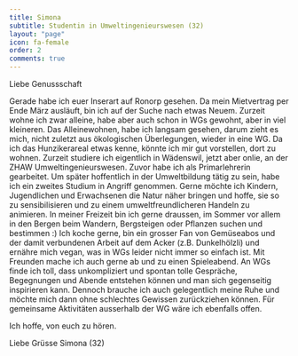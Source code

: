 ```yaml
---
title: Simona
subtitle: Studentin in Umweltingenieurswesen (32)
layout: "page"
icon: fa-female
order: 2
comments: true
---
```


Liebe Genussschaft

Gerade habe ich euer Inserart auf Ronorp gesehen. Da mein Mietvertrag per Ende März ausläuft, bin ich auf der Suche nach etwas Neuem. Zurzeit wohne ich zwar alleine, habe aber auch schon in WGs gewohnt, aber in viel kleineren. Das Alleinewohnen, habe ich langsam gesehen, darum zieht es mich, nicht zuletzt aus ökologischen Überlegungen, wieder in eine WG. Da ich das Hunzikerareal etwas kenne, könnte ich mir gut vorstellen, dort zu wohnen.
Zurzeit studiere ich eigentlich in Wädenswil, jetzt aber onlie, an der ZHAW Umweltingenieurswesen. Zuvor habe ich als Primarlehrerin gearbeitet. Um später hoffentlich in der Umweltbildung tätig zu sein, habe ich ein zweites Studium in Angriff genommen. Gerne möchte ich Kindern, Jugendlichen und Erwachsenen die Natur näher bringen und hoffe, sie so zu sensibilisieren und zu einem umweltfreundlicheren Handeln zu animieren.
In meiner Freizeit bin ich gerne draussen, im Sommer vor allem in den Bergen beim Wandern, Bergsteigen oder Pflanzen suchen und bestimmen :) Ich koche gerne, bin ein grosser Fan von Gemüseabos und der damit verbundenen Arbeit auf dem Acker (z.B. Dunkelhölzli) und ernähre mich vegan, was in WGs leider nicht immer so einfach ist. Mit Freunden mache ich auch gerne ab und zu einen Spieleabend.
An WGs finde ich toll, dass unkompliziert und spontan tolle Gespräche, Begegnungen und Abende entstehen können und man sich gegenseitig inspirieren kann. Dennoch brauche ich auch gelegentlich meine Ruhe und möchte mich dann ohne schlechtes Gewissen zurückziehen können. Für gemeinsame Aktivitäten ausserhalb der WG wäre ich ebenfalls offen.

Ich hoffe, von euch zu hören.

Liebe Grüsse
Simona (32)
